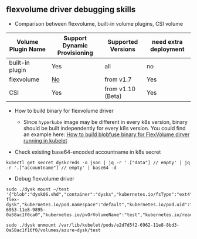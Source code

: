## flexvolume driver debugging skills
 - Comparison between flexvolume, built-in volume plugins, CSI volume

| Volume Plugin Name | Support Dynamic Provisioning | Supported Versions | need extra deployment |
| ---- | ---- | ---- | ---- |
| built-in plugin | Yes | all | no |
| flexvolume | [No](https://github.com/kubernetes/kubernetes/pull/33538) | from v1.7 | Yes  |
| CSI | Yes | from v1.10 (Beta) | Yes |

 - How to build binary for flexvolume driver
   - Since `hyperkube` image may be different in every k8s version, binary should be built independently for every k8s version. You could find an example here: [How to build blobfuse binary for FlexVolume dirver running in kubelet](https://github.com/andyzhangx/kubernetes-drivers/tree/master/flexvolume/blobfuse/binary)

 - Check existing base64-encoded accountname in k8s secret
 
 ```
 kubectl get secret dyskcreds -o json | jq -r '.["data"] // empty' | jq -r '.["accountname"] // empty' | base64 -d
 ```
 - Debug flexvolume driver
 ```
sudo ./dysk mount ~/test '{"blob":"dysk06.vhd","container":"dysks","kubernetes.io/fsType":"ext4","kubernetes.io/pod.name":"nginx-flex-dysk","kubernetes.io/pod.namespace":"default","kubernetes.io/pod.uid":"ed04602b-6953-11e8-9895-0a58ac1f0ca0","kubernetes.io/pvOrVolumeName":"test","kubernetes.io/readwrite":"rw","kubernetes.io/secret/accountkey":"eGlhemhhbmcz","kubernetes.io/secret/accountname":"eGlhemhhbmcz","kubernetes.io/serviceAccount.name":"default"}'

sudo ./dysk unmount /var/lib/kubelet/pods/e2d7d5f2-6962-11e8-8bd3-0a58ac1f16f0/volumes/azure~dysk/test
 ```
